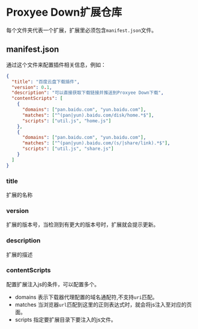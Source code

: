# Proxyee Down扩展仓库
每个文件夹代表一个扩展，扩展里必须包含`manifest.json`文件。

## manifest.json
通过这个文件来配置插件相关信息，例如：
```json
{
  "title": "百度云盘下载插件",
  "version": 0.1,
  "description": "可以直接获取下载链接并推送到Proxyee Down下载",
  "contentScripts": [
    {
      "domains": ["pan.baidu.com", "yun.baidu.com"],
      "matches": ["^(pan|yun).baidu.com/disk/home.*$"],
      "scripts": ["util.js", "home.js"]
    },
    {
      "domains": ["pan.baidu.com", "yun.baidu.com"],
      "matches": ["^(pan|yun).baidu.com/(s/|share/link).*$"],
      "scripts": ["util.js", "share.js"]
    }
  ]
}
```
### title
扩展的名称
### version
扩展的版本号，当检测到有更大的版本号时，扩展就会提示更新。
### description
扩展的描述
### contentScripts
配置扩展注入js的条件，可以配置多个。
- domains
  表示下载器代理配置的域名通配符,不支持`uri`匹配。
- matches
  当浏览器`url`匹配到这里的正则表达式时，就会将js注入至对应的页面。
- scripts
  指定要扩展目录下要注入的js文件。